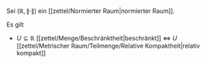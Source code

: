 Sei $(\mathbb{R}, \| \cdot \|)$ ein [[zettel/Normierter Raum|normierter Raum]].

Es gilt
- $U \subseteq \mathbb{R}$ [[zettel/Menge/Beschränktheit|beschränkt]] $\iff$ $U$ [[zettel/Metrischer Raum/Teilmenge/Relative Kompaktheit|relativ kompakt]]